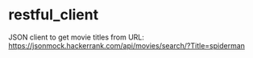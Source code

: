 # restful_client
JSON client to get movie titles from URL: https://jsonmock.hackerrank.com/api/movies/search/?Title=spiderman

